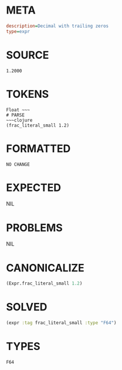 # META
~~~ini
description=Decimal with trailing zeros
type=expr
~~~
# SOURCE
~~~roc
1.2000
~~~
# TOKENS
~~~text
Float ~~~
# PARSE
~~~clojure
(frac_literal_small 1.2)
~~~
# FORMATTED
~~~roc
NO CHANGE
~~~
# EXPECTED
NIL
# PROBLEMS
NIL
# CANONICALIZE
~~~clojure
(Expr.frac_literal_small 1.2)
~~~
# SOLVED
~~~clojure
(expr :tag frac_literal_small :type "F64")
~~~
# TYPES
~~~roc
F64
~~~
